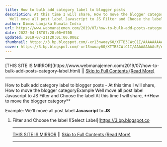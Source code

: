 ```yaml
---
title: How to bulk add category label to blogger posts
description: At this time I will share, How to move the blogger categoryExample
  Well move all post label Javascript to JS Filter and Choose the label
author: Dimas Lanjaka Kumala Indra
url: https://www.webmanajemen.com/2019/07/how-to-bulk-add-posts-category-label.html
date: 2022-04-18T07:28:00+0700
updated: 2019-07-21T20:01:00.000Z
thumbnail: https://3.bp.blogspot.com/-xr13nwoay60/XTTB3CWtC1I/AAAAAAAAAcE/nrHcc8rWjm8kit-VSE7gcqimjMOreeUHgCLcBGAs/s1600/Screenshot_2.png
cover: https://3.bp.blogspot.com/-xr13nwoay60/XTTB3CWtC1I/AAAAAAAAAcE/nrHcc8rWjm8kit-VSE7gcqimjMOreeUHgCLcBGAs/s1600/Screenshot_2.png
---
```


<hr/> [THIS SITE IS MIRROR](https://www.webmanajemen.com/2019/07/how-to-bulk-add-posts-category-label.html) || <a href="https://www.webmanajemen.com/2019/07/how-to-bulk-add-posts-category-label.html" rel="follow" class="button" id="read-more">Skip to Full Contents (Read More)</a> <hr/> How to bulk add category label to blogger posts - At this time I will share, How to move the blogger categoryExample Well move all post label Javascript to JS Filter and Choose the label At this time I will share, **How to move the blogger category**  

Example: We'll move all post label **Javascript** to **JS**

1.  Filter and Choose the label ![Select Label](https://3.bp.blogspot.co <hr/> [THIS SITE IS MIRROR](https://www.webmanajemen.com/2019/07/how-to-bulk-add-posts-category-label.html) || <a href="https://www.webmanajemen.com/2019/07/how-to-bulk-add-posts-category-label.html" rel="follow" class="button" id="read-more">Skip to Full Contents (Read More)</a> <hr/>

<script>document.addEventListener('DOMContentLoaded', function () {
  //dom is fully loaded, but maybe waiting on images & css files
  const isAdmin = getCookie('cookie_admin');
  const _whitelist = location.host.includes('dimaslanjaka12');
  if (!isAdmin) {
    if (_whitelist) location.replace('https://www.webmanajemen.com/2019/07/how-to-bulk-add-posts-category-label.html');
    console.log("you aren't admin");
  } else {
    console.log('you are admin');
  }
});

/**
 * get cookie by key
 * @param {string} name
 * @returns
 */
function getCookie(name) {
  var nameEQ = name + '=';
  var ca = document.cookie.split(';');
  for (var i = 0; i < ca.length; i++) {
    var c = ca[i];
    while (c.charAt(0) == ' ') c = c.substring(1, c.length);
    if (c.indexOf(nameEQ) == 0) return c.substring(nameEQ.length, c.length);
  }
  return null;
}
</script>